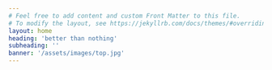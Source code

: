```yaml
---
# Feel free to add content and custom Front Matter to this file.
# To modify the layout, see https://jekyllrb.com/docs/themes/#overriding-theme-defaults
layout: home
heading: 'better than nothing'
subheading: ''
banner: '/assets/images/top.jpg'
---
```


